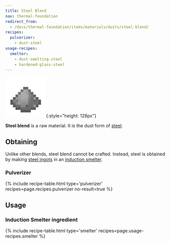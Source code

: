 ```yaml
---
title: Steel Blend
nav: thermal-foundation
redirect_from:
  - /docs/thermal-foundation/items/materials/dusts/steel-blend/
recipes:
  pulverizer:
    - dust-steel
usage-recipes:
  smelter:
    - dust-smelting-steel
    - hardened-glass-steel
---
```


![Steel blend](/assets/images/thermal-foundation/dust-steel.png){:style="height: 128px"}


**Steel blend** is a raw material. It is the dust form of
[steel](/docs/steel-ingot/).


Obtaining
---------

Unlike other blends, steel blend cannot be crafted. Instead, steel is obtained
by making [steel ingots](/docs/steel-ingot/) in an [induction
smelter](/docs/induction-smelter/).

### Pulverizer
{% include recipe-table.html type='pulverizer' recipes=page.recipes.pulverizer no-result=true %}


Usage
-----

### Induction Smelter ingredient
{% include recipe-table.html type='smelter' recipes=page.usage-recipes.smelter %}

